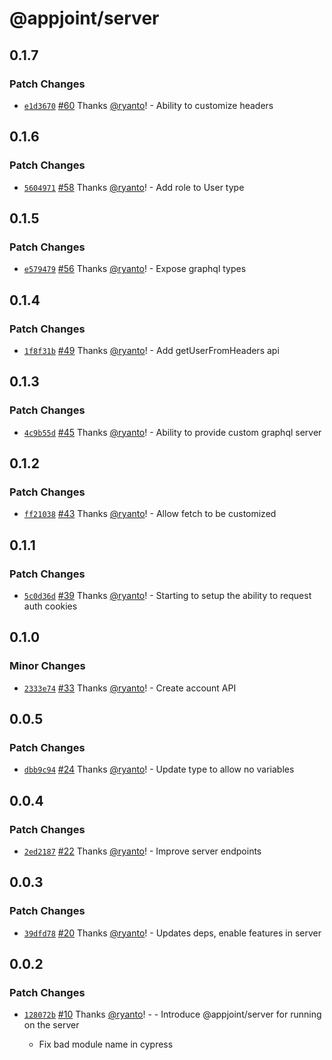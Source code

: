 # @appjoint/server

## 0.1.7

### Patch Changes

- [`e1d3670`](https://github.com/ryanto/appjoint/commit/e1d3670363cf3b403c10f6353353836283365a98) [#60](https://github.com/ryanto/appjoint/pull/60) Thanks [@ryanto](https://github.com/ryanto)! - Ability to customize headers

## 0.1.6

### Patch Changes

- [`5604971`](https://github.com/ryanto/appjoint/commit/5604971d04a30bcec011cc60d0c709b0340fb785) [#58](https://github.com/ryanto/appjoint/pull/58) Thanks [@ryanto](https://github.com/ryanto)! - Add role to User type

## 0.1.5

### Patch Changes

- [`e579479`](https://github.com/ryanto/appjoint/commit/e579479851b23d71f8d26dc56af0becccc64eb0a) [#56](https://github.com/ryanto/appjoint/pull/56) Thanks [@ryanto](https://github.com/ryanto)! - Expose graphql types

## 0.1.4

### Patch Changes

- [`1f8f31b`](https://github.com/ryanto/appjoint/commit/1f8f31b6367a477c10543310380c55ad31923bdc) [#49](https://github.com/ryanto/appjoint/pull/49) Thanks [@ryanto](https://github.com/ryanto)! - Add getUserFromHeaders api

## 0.1.3

### Patch Changes

- [`4c9b55d`](https://github.com/ryanto/appjoint/commit/4c9b55dabf6484c106e00c5f8e4cd35edc0e24bf) [#45](https://github.com/ryanto/appjoint/pull/45) Thanks [@ryanto](https://github.com/ryanto)! - Ability to provide custom graphql server

## 0.1.2

### Patch Changes

- [`ff21038`](https://github.com/ryanto/appjoint/commit/ff2103840486a569b250f1ce83fed855a8c38be9) [#43](https://github.com/ryanto/appjoint/pull/43) Thanks [@ryanto](https://github.com/ryanto)! - Allow fetch to be customized

## 0.1.1

### Patch Changes

- [`5c0d36d`](https://github.com/ryanto/appjoint/commit/5c0d36de4113c7d44b3c10e2198fd36a871eec6b) [#39](https://github.com/ryanto/appjoint/pull/39) Thanks [@ryanto](https://github.com/ryanto)! - Starting to setup the ability to request auth cookies

## 0.1.0

### Minor Changes

- [`2333e74`](https://github.com/ryanto/appjoint/commit/2333e7428203d290957f179f66a8561b54afae88) [#33](https://github.com/ryanto/appjoint/pull/33) Thanks [@ryanto](https://github.com/ryanto)! - Create account API

## 0.0.5

### Patch Changes

- [`dbb9c94`](https://github.com/ryanto/appjoint/commit/dbb9c94f9b8fd730f873d399dc60ff82984c68cb) [#24](https://github.com/ryanto/appjoint/pull/24) Thanks [@ryanto](https://github.com/ryanto)! - Update type to allow no variables

## 0.0.4

### Patch Changes

- [`2ed2187`](https://github.com/ryanto/appjoint/commit/2ed21870d648745b2d701efb1b8460ad920a00e8) [#22](https://github.com/ryanto/appjoint/pull/22) Thanks [@ryanto](https://github.com/ryanto)! - Improve server endpoints

## 0.0.3

### Patch Changes

- [`39dfd78`](https://github.com/ryanto/appjoint/commit/39dfd78970b1c1c6529c15a885efdc0ea117fcb7) [#20](https://github.com/ryanto/appjoint/pull/20) Thanks [@ryanto](https://github.com/ryanto)! - Updates deps, enable features in server

## 0.0.2

### Patch Changes

- [`128072b`](https://github.com/ryanto/appjoint/commit/128072b6917bb80c1a3379f298f054f97319405b) [#10](https://github.com/ryanto/appjoint/pull/10) Thanks [@ryanto](https://github.com/ryanto)! - - Introduce @appjoint/server for running on the server

  - Fix bad module name in cypress
